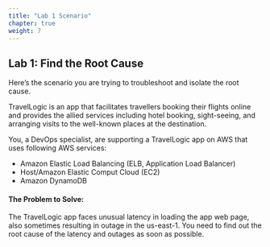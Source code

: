 ```yaml
---
title: "Lab 1 Scenario"
chapter: true
weight: 7
---
```


## Lab 1: Find the Root Cause

Here’s the scenario you are trying to troubleshoot and isolate the root cause. 

TravelLogic is an app that facilitates travellers booking their flights online and provides the allied services including hotel booking, sight-seeing, and arranging visits to the well-known places at the destination. 

You, a DevOps specialist, are supporting a TravelLogic app on AWS that uses following AWS services:

- Amazon Elastic Load Balancing (ELB, Application Load Balancer)
- Host/Amazon Elastic Comput Cloud (EC2)
- Amazon DynamoDB

#### The Problem to Solve:

The TravelLogic app faces unusual latency in loading the app web page, also sometimes resulting in outage in the us-east-1. You need to find out the root cause of the latency and outages as soon as possible.